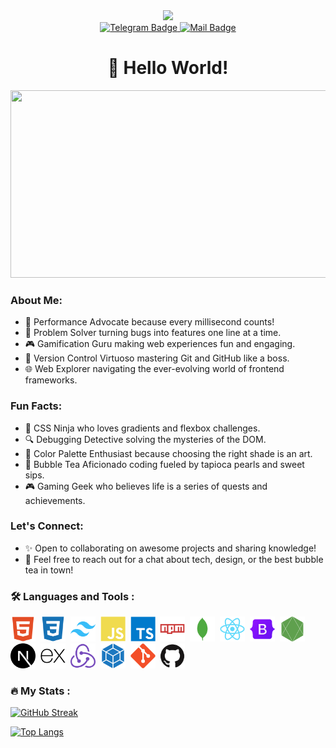 <div id="header" align="center">
  <img src="https://i.giphy.com/media/v1.Y2lkPTc5MGI3NjExZGRnYzBocGM3ZzFqYWQ1dnZ0aWY4aXZ5YjR0MWdpaHdseTkwZTFyYyZlcD12MV9pbnRlcm5hbF9naWZfYnlfaWQmY3Q9cw/SHxQUaJCRSiJRz4ZmV/giphy.gif" width="200"/>
</div>
 <div id="badges" align="center">
       <a href="https://t.me/JezLeanz">
    <img src="https://img.shields.io/badge/TG-blue?logo=telegram&logoColor=cyan&style=for-the-badge" alt="Telegram Badge"/>
  </a>  
  <a href="mailto:yaroslav.saxno@inbox.ru">
    <img src="https://img.shields.io/badge/mail-white?logo=maildotru&logoColor=orange&style=for-the-badge" alt="Mail Badge"/>
  </a>
   <h1>👋 Hello World! </h1>
</div>

<div align="center">
  <img src="https://i.giphy.com/media/v1.Y2lkPTc5MGI3NjExajdzbHlua3AydG1tbDUwdGtscTVxcDlpZzFpMjRvdnVna2pvaHQwayZlcD12MV9pbnRlcm5hbF9naWZfYnlfaWQmY3Q9Zw/CuuSHzuc0O166MRfjt/giphy.gif" width="600" height="300"/>
</div>

### About Me:
- 🚀 Performance Advocate because every millisecond counts!
- 🧩 Problem Solver turning bugs into features one line at a time.
- 🎮 Gamification Guru making web experiences fun and engaging.
- 🔄 Version Control Virtuoso mastering Git and GitHub like a boss.
- 🌐 Web Explorer navigating the ever-evolving world of frontend frameworks.

### Fun Facts:
- 🌈 CSS Ninja who loves gradients and flexbox challenges.
- 🔍 Debugging Detective solving the mysteries of the DOM.
- 🎨 Color Palette Enthusiast because choosing the right shade is an art.
- 🧋 Bubble Tea Aficionado coding fueled by tapioca pearls and sweet sips.
- 🎮 Gaming Geek who believes life is a series of quests and achievements.

### Let's Connect:
- ✨ Open to collaborating on awesome projects and sharing knowledge!
- 💬 Feel free to reach out for a chat about tech, design, or the best bubble tea in town!

### :hammer_and_wrench: Languages and Tools :
<img src="https://github.com/devicons/devicon/blob/master/icons/html5/html5-plain.svg" title="html5" alt="html5" width="40" height="40"/>&nbsp;
<img src="https://github.com/devicons/devicon/blob/master/icons/css3/css3-plain.svg" title="css3" alt="css3" width="40" height="40"/>&nbsp;
<img src="https://github.com/devicons/devicon/blob/master/icons/tailwindcss/tailwindcss-original.svg" title="tailwindcss" alt="tailwindcss" width="40" height="40"/>&nbsp;
<img src="https://github.com/devicons/devicon/blob/master/icons/javascript/javascript-plain.svg" title="javascript" alt="javascript" width="40" height="40"/>&nbsp;
<img src="https://github.com/devicons/devicon/blob/master/icons/typescript/typescript-plain.svg" title="typescript" alt="typescript" width="40" height="40"/>&nbsp;
<img src="https://github.com/devicons/devicon/blob/master/icons/npm/npm-original-wordmark.svg" title="npm" alt="npm" width="40" height="40"/>&nbsp;
<img src="https://github.com/devicons/devicon/blob/master/icons/mongodb/mongodb-plain.svg" title="mongodb" alt="mongodb" width="40" height="40"/>&nbsp;
<img src="https://github.com/devicons/devicon/blob/master/icons/react/react-original.svg" title="react" alt="react" width="40" height="40"/>&nbsp;
<img src="https://github.com/devicons/devicon/blob/master/icons/bootstrap/bootstrap-original.svg" title="bootstrap" alt="bootstrap" width="40" height="40"/>&nbsp;
<img src="https://github.com/devicons/devicon/blob/master/icons/nodejs/nodejs-plain.svg" title="nodejs" alt="nodejs" width="40" height="40"/>&nbsp;
<img src="https://github.com/devicons/devicon/blob/master/icons/nextjs/nextjs-plain.svg" title="nextjs" alt="nextjs" width="40" height="40"/>&nbsp;
<img src="https://github.com/devicons/devicon/blob/master/icons/express/express-original.svg" title="express" alt="express" width="40" height="40"/>&nbsp;
<img src="https://github.com/devicons/devicon/blob/master/icons/redux/redux-original.svg" title="redux" alt="redux" width="40" height="40"/>&nbsp;
<img src="https://github.com/devicons/devicon/blob/master/icons/webpack/webpack-plain.svg" title="webpack" alt="webpack" width="40" height="40"/>&nbsp;
<img src="https://github.com/devicons/devicon/blob/master/icons/git/git-plain.svg" title="git" alt="git" width="40" height="40"/>&nbsp;
<img src="https://github.com/devicons/devicon/blob/master/icons/github/github-original.svg" title="github" alt="github" width="40" height="40"/>&nbsp;


### :fire: My Stats :
[![GitHub Streak](http://github-readme-streak-stats.herokuapp.com?user=Jequda&theme=dark&background=000000)](https://git.io/streak-stats)  

[![Top Langs](https://github-readme-stats.vercel.app/api/top-langs/?username=Jequda&layout=compact&theme=vision-friendly-dark)](https://github.com/anuraghazra/github-readme-stats)

<!--
**Jequda/Jequda** is a ✨ _special_ ✨ repository because its `README.md` (this file) appears on your GitHub profile.

Here are some ideas to get you started:

- 🔭 I’m currently working on ...
- 🌱 I’m currently learning ...
- 👯 I’m looking to collaborate on ...
- 🤔 I’m looking for help with ...
- 💬 Ask me about ...
- 📫 How to reach me: ...
- 😄 Pronouns: ...
- ⚡ Fun fact: ...
-->
